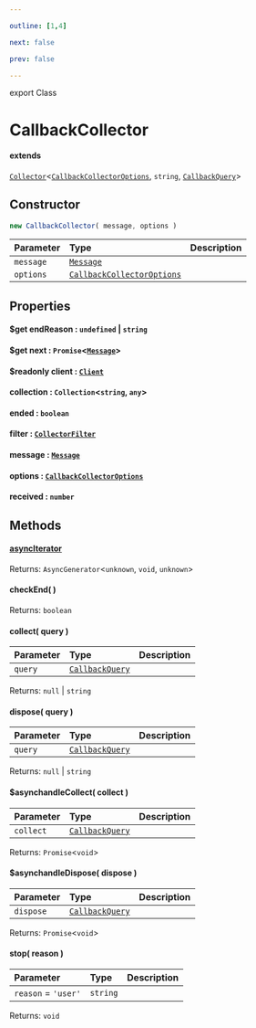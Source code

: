 ```yaml
---

outline: [1,4]

next: false

prev: false

---
```


export Class
# CallbackCollector
#### extends
 [`Collector`](./Collector.md)\<[`CallbackCollectorOptions`](../interfaces/CallbackCollectorOptions.md), `string`, [`CallbackQuery`](./CallbackQuery.md)\>

## Constructor
 ```ts
 new CallbackCollector( message, options )
 ```
 
 | Parameter | Type | Description |
| :--- | :--- | :--- |
| `message` | [`Message`](./Message.md) | |
| `options` | [`CallbackCollectorOptions`](../interfaces/CallbackCollectorOptions.md) | |

## Properties

#### $get endReason : `undefined` \| `string`

#### $get next : `Promise`\<[`Message`](./Message.md)\>

#### $readonly client : [`Client`](./Client.md)

#### collection : `Collection`\<`string`, `any`\>

#### ended : `boolean`

#### filter : [`CollectorFilter`](../type-aliases/CollectorFilter.md)

#### message : [`Message`](./Message.md)

#### options : [`CallbackCollectorOptions`](../interfaces/CallbackCollectorOptions.md)

#### received : `number`

## Methods

#### [asyncIterator]( )

Returns: `AsyncGenerator`\<`unknown`, `void`, `unknown`\>

#### checkEnd( )

Returns: `boolean`

#### collect( query )

| Parameter | Type | Description |
| :--- | :--- | :--- |
| `query` | [`CallbackQuery`](./CallbackQuery.md) | |

Returns: `null` \| `string`

#### dispose( query )

| Parameter | Type | Description |
| :--- | :--- | :--- |
| `query` | [`CallbackQuery`](./CallbackQuery.md) | |

Returns: `null` \| `string`

#### $asynchandleCollect( collect )

| Parameter | Type | Description |
| :--- | :--- | :--- |
| `collect` | [`CallbackQuery`](./CallbackQuery.md) | |

Returns: `Promise`\<`void`\>

#### $asynchandleDispose( dispose )

| Parameter | Type | Description |
| :--- | :--- | :--- |
| `dispose` | [`CallbackQuery`](./CallbackQuery.md) | |

Returns: `Promise`\<`void`\>

#### stop( reason )

| Parameter | Type | Description |
| :--- | :--- | :--- |
| `reason` = `'user'` | `string` | |

Returns: `void`
